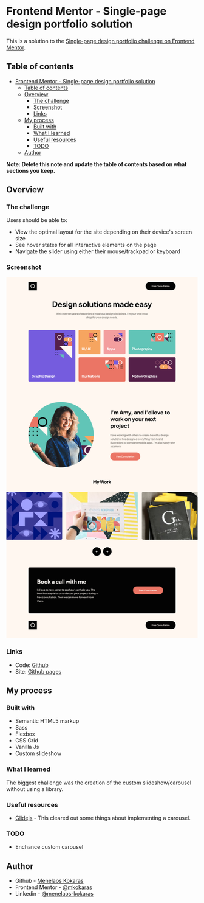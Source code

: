 # Frontend Mentor - Single-page design portfolio solution

This is a solution to the [Single-page design portfolio challenge on Frontend Mentor](https://www.frontendmentor.io/challenges/singlepage-design-portfolio-2MMhyhfKVo).

## Table of contents

- [Frontend Mentor - Single-page design portfolio solution](#frontend-mentor---single-page-design-portfolio-solution)
  - [Table of contents](#table-of-contents)
  - [Overview](#overview)
    - [The challenge](#the-challenge)
    - [Screenshot](#screenshot)
    - [Links](#links)
  - [My process](#my-process)
    - [Built with](#built-with)
    - [What I learned](#what-i-learned)
    - [Useful resources](#useful-resources)
    - [TODO](#todo)
  - [Author](#author)

**Note: Delete this note and update the table of contents based on what sections you keep.**

## Overview

### The challenge

Users should be able to:

- View the optimal layout for the site depending on their device's screen size
- See hover states for all interactive elements on the page
- Navigate the slider using either their mouse/trackpad or keyboard

### Screenshot

![](./assets/preview.png)

### Links

- Code: [Github](https://github.com/mkokaras/single-page-design-portfolio)
- Site: [Github pages](https://mkokaras.github.io/single-page-design-portfolio/)

## My process

### Built with

- Semantic HTML5 markup
- Sass
- Flexbox
- CSS Grid
- Vanilla Js
- Custom slideshow

### What I learned

The biggest challenge was the creation of the custom slideshow/carousel without using a library.

### Useful resources

- [Glidejs](https://github.com/glidejs/glide) - This cleared out some things about implementing a carousel.

### TODO

- Enchance custom carousel

## Author

- Github - [Menelaos Kokaras](https://github.com/mkokaras)
- Frontend Mentor - [@mkokaras](https://www.frontendmentor.io/profile/mkokaras)
- Linkedin - [@menelaos-kokaras](www.linkedin.com/in/menelaos-kokaras-9a6618235)
